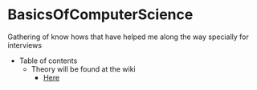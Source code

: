 # BasicsOfComputerScience
Gathering of know hows that have helped me along the way specially for interviews

* Table of contents
    * Theory will be found at the wiki
        * [Here](https://github.com/balart40/BasicsOfComputerScience/wiki)
        
        
